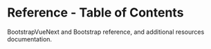 # Reference - Table of Contents

<div class="lead mb-5">

BootstrapVueNext and Bootstrap reference, and additional resources documentation.

</div>

<TableOfContentsCard v-for="component in computedComponentsList" :key="component.name" class="my-3" :name="component.name" :description="component.description" :route="component.route" />

<script setup lang="ts">
import {withBase} from 'vitepress'
import {computed} from 'vue'
import TableOfContentsCard from '../components/TableOfContentsCard.vue'

const routeLocation = (name: string): string => withBase(`/docs/reference/${name.toLowerCase()}`).trim().replaceAll(/\s+/g, '-')

const componentList: {name: string; description: string}[] = [
  {
    name: 'Accessibility',
    description:
      `A brief overview of BootstrapVueNext's features and limitations for the creation of accessible content`,
  },
  {
    name: 'Color Variants',
    description:
      'Color variants are available when using the default Bootstrap v5 CSS and their mappings to CSS classes',
  },
  {
    name: 'Contributing',
    description:
      'Information on contributing to the BootstrapVueNext project',
  },
  {
    name: 'Images',
    description:
      'Information on including images in your components',
  },
  {
    name: 'Router Links',
    description: 'Several BootstrapVueNext components support rendering `RouterLink` components compatible with Vue Router and Nuxt.js',
  },
  {
    name: 'Settings',
    description: 'BootstrapVue provides a few options for customizing component default values, and more',
  },
  {
    name: 'Size props and classes',
    description: 'Bootstrap v5 CSS provides several classes that control the sizing of elements, of which some of these have been translated into props on components',
  },
  {
    name: 'Spacing classes',
    description: `Bootstrap v5 CSS includes a wide range of shorthand responsive margin and padding utility classes to modify an element's appearance`,
  },
  {
    name: 'Starter Templates',
    description:
      'There are several ways you can create your app, from basic client side HTML all the way up to using a build system and compilers',
  },
  {
    name: 'Theming Bootstrap',
    description:
      `Theming is accomplished by SASS variables, SASS maps, and custom CSS. There is no dedicated theme stylesheet; instead, you can enable the built-in theme to add gradients, shadows, and more.`,
  },
  {
    name: 'Third party libraries',
    description:
      'There are several 3rd party libraries that you can use to add additional functionality and features to your BootstrapVue project',
  },
  {
    name: 'Utility Classes',
    description:
      'Bootstrap v5 CSS provides various utility classes to control color, spacing, flex-box, text alignment, floating, position, responsive display/hiding and much more',
  },
  {
    name: 'Form Validation',
    description:
      'BootstrapVueNext does not include form validation by default; we leave that up to the many existing form validation plugins. Included here are some examples of validation plugins and how they may be integrated',
  },
]

const computedComponentsList = computed(() =>
  componentList
    .map((el) => ({
      name: el.name,
      description: el.description,
      route: routeLocation(el.name),
    }))
    .sort((a, b) => a.name.localeCompare(b.name))
)
</script>
